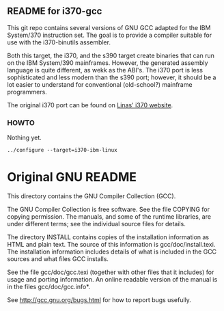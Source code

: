 README for i370-gcc
-------------------
This git repo contains several versions of GNU GCC adapted for the
IBM System/370 instruction set. The goal is to provide a compiler
suitable for use with the i370-binutils assembler.

Both this target, the i370, and the s390 target create binaries that can
run on the IBM System/390 mainframes. However, the generated assembly
language is quite different, as wekk as the ABI's. The i370 port is less
sophisticated and less modern than the s390 port; however, it should be
a lot easier to understand for conventional (old-school?) mainframe
programmers.

The original i370 port can be found on
[Linas' i370 website](https://linas.org/linux/i370/i370.html).

### HOWTO
Nothing yet.

```
../configure --target=i370-ibm-linux
```

Original GNU README
===================
This directory contains the GNU Compiler Collection (GCC).

The GNU Compiler Collection is free software.  See the file COPYING
for copying permission.  The manuals, and some of the runtime
libraries, are under different terms; see the individual source files
for details.

The directory INSTALL contains copies of the installation information
as HTML and plain text.  The source of this information is
gcc/doc/install.texi.  The installation information includes details
of what is included in the GCC sources and what files GCC installs.

See the file gcc/doc/gcc.texi (together with other files that it
includes) for usage and porting information.  An online readable
version of the manual is in the files gcc/doc/gcc.info*.

See http://gcc.gnu.org/bugs.html for how to report bugs usefully.
